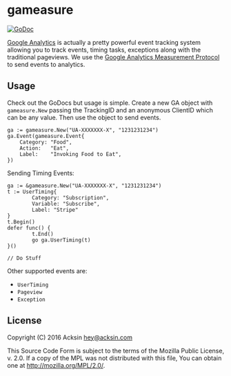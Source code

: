 # gameasure

[![GoDoc](https://godoc.org/github.com/acksin/gameasure?status.svg)](https://godoc.org/github.com/acksin/gameasure)

[Google Analytics](https://analytics.google.com) is actually a pretty
powerful event tracking system allowing you to track events, timing
tasks, exceptions along with the traditional pageviews. We use the
[Google Analytics Measurement Protocol](https://developers.google.com/analytics/devguides/collection/protocol/v1/devguide#page)
to send events to analytics.

## Usage

Check out the GoDocs but usage is simple. Create a new GA object with
`gameasure.New` passing the TrackingID and an anonymous ClientID which
can be any value. Then use the object to send events.

```
ga := gameasure.New("UA-XXXXXXX-X", "1231231234")
ga.Event(gameasure.Event{
    Category: "Food",
    Action:   "Eat",
    Label:    "Invoking Food to Eat",
})
```

Sending Timing Events:

```
ga := &gameasure.New("UA-XXXXXXX-X", "1231231234")
t := UserTiming{
        Category: "Subscription",
        Variable: "Subscribe",
        Label: "Stripe"
}
t.Begin()
defer func() {
        t.End()
        go ga.UserTiming(t)
}()

// Do Stuff
```


Other supported events are:

  - `UserTiming`
  - `Pageview`
  - `Exception`

## License

Copyright (C) 2016 Acksin <hey@acksin.com>

This Source Code Form is subject to the terms of the Mozilla Public
License, v. 2.0. If a copy of the MPL was not distributed with this
file, You can obtain one at http://mozilla.org/MPL/2.0/.
